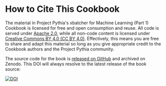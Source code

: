 # How to Cite This Cookbook

The material in Project Pythia's xbatcher for Machine Learning (Part 1) Cookbook is licensed for free and open consumption and reuse. All code is served under [Apache 2.0](https://www.apache.org/licenses/LICENSE-2.0), while all non-code content is licensed under [Creative Commons BY 4.0 (CC BY 4.0)](https://creativecommons.org/licenses/by/4.0/). Effectively, this means you are free to share and adapt this material so long as you give appropriate credit to the Cookbook authors and the Project Pythia community.

The source code for the book is [released on GitHub](https://github.com/ProjectPythia/xbatcher-ML-1-cookbook) and archived on Zenodo. This DOI will always resolve to the latest release of the book source:

[![DOI](https://zenodo.org/badge/597998597.svg)](https://zenodo.org/badge/latestdoi/597998597)
